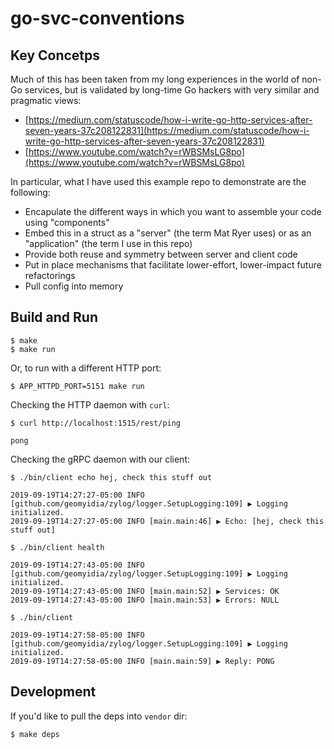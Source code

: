 # go-svc-conventions

## Key Concetps

Much of this has been taken from my long experiences in the world of non-Go services, but is validated by long-time Go hackers with very similar and pragmatic views:

* [https://medium.com/statuscode/how-i-write-go-http-services-after-seven-years-37c208122831](https://medium.com/statuscode/how-i-write-go-http-services-after-seven-years-37c208122831)
* [https://www.youtube.com/watch?v=rWBSMsLG8po](https://www.youtube.com/watch?v=rWBSMsLG8po)

In particular, what I have used this example repo to demonstrate are the following:

* Encapulate the different ways in which you want to assemble your code using "components"
* Embed this in a struct as a "server" (the term Mat Ryer uses) or as an "application" (the term I use in this repo)
* Provide both reuse and symmetry between server and client code
* Put in place mechanisms that facilitate lower-effort, lower-impact future refactorings
* Pull config into memory

## Build and Run

```shell
$ make
$ make run
```

Or, to run with a different HTTP port:

```shell
$ APP_HTTPD_PORT=5151 make run 
```

Checking the HTTP daemon with `curl`:

```shell
$ curl http://localhost:1515/rest/ping
```
```
pong
```

Checking the gRPC daemon with our client:

```shell
$ ./bin/client echo hej, check this stuff out
```
```
2019-09-19T14:27:27-05:00 INFO [github.com/geomyidia/zylog/logger.SetupLogging:109] ▶ Logging initialized.
2019-09-19T14:27:27-05:00 INFO [main.main:46] ▶ Echo: [hej, check this stuff out]
```
```shell
$ ./bin/client health
```
```
2019-09-19T14:27:43-05:00 INFO [github.com/geomyidia/zylog/logger.SetupLogging:109] ▶ Logging initialized.
2019-09-19T14:27:43-05:00 INFO [main.main:52] ▶ Services: OK
2019-09-19T14:27:43-05:00 INFO [main.main:53] ▶ Errors: NULL
```
```shell
$ ./bin/client
```
```
2019-09-19T14:27:58-05:00 INFO [github.com/geomyidia/zylog/logger.SetupLogging:109] ▶ Logging initialized.
2019-09-19T14:27:58-05:00 INFO [main.main:59] ▶ Reply: PONG
```


## Development

If you'd like to pull the deps into `vendor` dir:

```shell
$ make deps
```